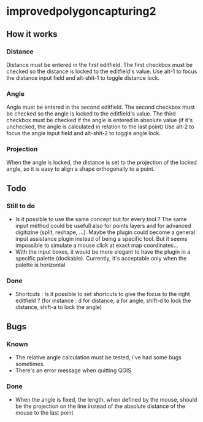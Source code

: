 # improvedpolygoncapturing2 #


## How it works ##

### Distance ###
Distance must be entered in the first editfield. The first checkbox must be checked so the distance is locked to the editfield's value.
Use alt-1 to focus the distance input field and alt-shit-1 to toggle distance lock.

### Angle ###
Angle must be entered in the second editfield. The second checkbox must be checked so the angle is locked to the editfield's value.
The third checkbox must be checked if the angle is entered in absolute value (if it's unchecked, the angle is calculated in relation to the last point)
Use alt-2 to focus the angle input field and alt-shit-2 to toggle angle lock.

### Projection ###
When the angle is locked, the distance is set to the projection of the locked angle, so it is easy to align a shape orthogonally to a point.


## Todo ##

### Still to do ###
- Is it possible to use the same concept but for every tool ? The same input method could be usefull also for points layers and for advanced digitizine (split, reshape, ...). Maybe the plugin could become a general input assistance plugin instead of being a specific tool. But it seems impossible to simulate a mouse click at exact map coordinates...
- With the input boxes, it would be more elegant to have the plugin in a specific palette (dockable). Currently, it's acceptable only when the palette is horizontal

### Done ###
- Shortcuts : Is it possible to set shortcuts to give the focus to the right editfield ? (for instance : d for distance, a for angle, shift-d to lock the distance, shift-a to lock the angle)


## Bugs ##

### Known ###
- The relative angle calculation must be tested, i've had some bugs sometimes.
- There's an error message when quitting QGIS

### Done ###
- When the angle is fixed, the length, when defined by the mouse, should be the projection on the line instead of the absolute distance of the mouse to the last point
